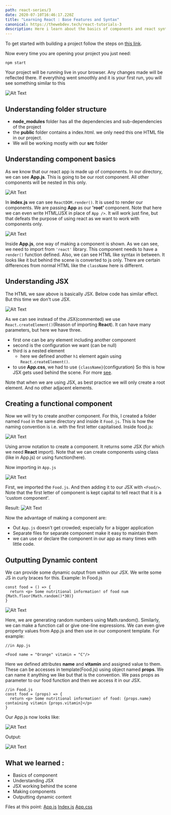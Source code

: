 ```yaml
---
path: react-series/3
date: 2020-07-10T16:46:17.220Z
title: "Learning React : Base Features and Syntax"
canonical: https://thewebdev.tech/react-tutorials-3
description: Here i learn about the basics of components and react syntax.
---
```

To get started with building a project follow the steps on [this link](https://github.com/facebook/create-react-app).

Now every time you are opening your project you just need:
```
npm start
```

Your project will be running live in your browser. Any changes made will be reflected there.
If everything went smoothly and it is your first run, you will see something similar to this

![Alt Text](https://dev-to-uploads.s3.amazonaws.com/i/fdepcs24abrrpd3o7hhl.gif)

## Understanding folder structure

 - **node_modules** folder has all the dependencies and sub-dependencies of the project
 - the **public** folder contains a index.html. we only need this one HTML file in our project.
 - We will be working mostly with our **src** folder

## Understanding component basics
As we know that our react app is made up of components. In our directory, we can see **App.js**. This is going to be our root component. All other components will be nested in this only. 

![Alt Text](https://dev-to-uploads.s3.amazonaws.com/i/mzn3wkn4x5rreqscwod7.png)

In **index.js** we can see `ReactDOM.render()`. It is used to render our components. We are passing **App** as our **'root'** component. Note that here we can even write HTML/JSX in place of `App />`. It will work just fine, but that defeats the purpose of using react as we want to work with components only. 

![Alt Text](https://dev-to-uploads.s3.amazonaws.com/i/erlxfyu5wurrrel9sl06.png)

Inside **App.js**, one way of making a component is shown. As we can see, we need to import from `'react'` library. This component needs to have a `render()` function defined. Also, we can see HTML like syntax in between. It looks like it but behind the scene is converted to js only. There are certain differences from normal HTML like the `className` here is different.  

## Understanding JSX

The HTML we saw above is basically JSX. Below code has similar effect. But this time we don't use JSX.

![Alt Text](https://dev-to-uploads.s3.amazonaws.com/i/wswl1jiwsw9rcc22trj2.png)

As we can see instead of the JSX(commented) we use `React.createElement()`(Reason of importing **React**). It can have many parameters, but here we have three.
 - first one can be any element including another component
 - second is the configuration we want (can be null)
 - third is a nested element
    - here we defined another `h1` element again using `React.createElement()`.
 - to use **App.css**, we had to use `{className}`(configuration) 
So this is how JSX gets used behind the scene. For more [see](https://reactjs.org/docs/react-api.html#createelement).

Note that when we are using JSX, as best practice we will only create a root element. And no other adjacent elements.
 
## Creating a functional component

Now we will try to create another component. For this, I created a folder named `Food` in the same directory and inside it `Food.js`. This is how the naming convention is i.e. with the first letter capitalised. Inside food.js:

![Alt Text](https://dev-to-uploads.s3.amazonaws.com/i/jamekbravb5zoiqn2h8r.png)

Using arrow notation to create a component. It returns some JSX (for which we need **React** import). Note that we can create components using class (like in App.js) or using function(here).

Now importing in `App.js`

![Alt Text](https://dev-to-uploads.s3.amazonaws.com/i/wukml0wfnygkiogwxg6o.png)

First, we imported the `Food.js`. And then adding it to our JSX with `<Food/>`. Note that the first letter of component is kept capital to tell react that it is a 'custom component'.

Result: 
![Alt Text](https://dev-to-uploads.s3.amazonaws.com/i/e7p0uc8wtw2m7qsof0ah.png)

Now the advantage of making a component are:
  - Out `App.js` doesn't get crowded; especially for a bigger application
  - Separate files for separate component make it easy to maintain them
  - we can use or declare the component in our app as many times with little code.

## Outputting Dynamic content

We can provide some dynamic output from within our JSX. We write some JS in curly braces for this. Example:
In Food.js

```
const food = () => {
  return <p> Some nutritional information! of food num {Math.floor(Math.random()*30)}
}
```

![Alt Text](https://dev-to-uploads.s3.amazonaws.com/i/e2d759ybmdqlzzn7ee5y.png)

Here, we are generating random numbers using Math.random(). Similarly, we can make a function call or give one-line expressions. 
We can even give property values from App.js and then use in our component template. For example:
```
//in App.js

<Food name = "Orange" vitamin = "C"/>
```
Here we defined attributes **name** and **vitamin** and assigned value to them. These can be accesses in template(Food.js) using object named **props**. We can name it anything we like but that is the convention. We pass props as parameter to our food function and then we access it in our JSX.

```
//in Food.js
const food = (props) => {
  return <p> Some nutritional information! of food: {props.name} containing vitamin {props.vitamin}</p>
}

```

Our App.js now looks like:

![Alt Text](https://dev-to-uploads.s3.amazonaws.com/i/wjzc777i27j6x2wkh5sx.png)

Output:

![Alt Text](https://dev-to-uploads.s3.amazonaws.com/i/avsfzlfqiocpntxcykrw.png)

## What we learned :
  - Basics of component
  - Understanding JSX 
  - JSX working behind the scene
  - Making components
  - Outputting dynamic content

Files at this point:
[App.js](https://pastebin.com/BLv4Xq0m)
[Index.js](https://pastebin.com/AbY0mbeW)
[App.css](https://pastebin.com/8sW4jYrr)

